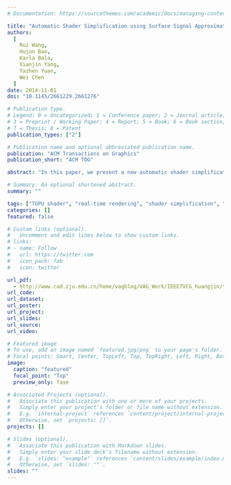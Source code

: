 ```yaml
---
# Documentation: https://sourcethemes.com/academic/docs/managing-content/

title: "Automatic Shader Simplification using Surface Signal Approximation."
authors:
  [
	Rui Wang,
    Hujun Bao,
    Karla Bala,
    Xianjin Yang,
    Yazhen Yuan,
    Wei Chen
  ]
date: 2014-11-01
doi: "10.1145/2661229.2661276"

# Publication type.
# Legend: 0 = Uncategorized; 1 = Conference paper; 2 = Journal article;
# 3 = Preprint / Working Paper; 4 = Report; 5 = Book; 6 = Book section;
# 7 = Thesis; 8 = Patent
publication_types: ["2"]

# Publication name and optional abbreviated publication name.
publication: "ACM Transactions on Graphics"
publication_short: "ACM TOG"

abstract: "In this paper, we present a new automatic shader simplification method using surface signal approximation. We regard the entire multi-stage rendering pipeline as a process that generates signals on surfaces, and we formulate the simplification of the fragment shader as a global simplification problem across multi-shader stages. Three new shader simplification rules are proposed to solve the problem. First, the code transformation rule transforms fragment shader code to other shader stages in order to redistribute computations on pixels up to the level of geometry primitives. Second, the surface-wise approximation rule uses high-order polynomial basis functions on surfaces to approximate pixel-wise computations in the fragment shader. These approximations are pre-cached and simplify computations at runtime. Third, the surface subdivision rule tessellates surfaces into smaller patches. It combines with the previous two rules to approximate pixel-wise signals at different levels of tessellations with different computation times and visual errors. To evaluate simplified shaders using these simplification rules, we introduce a new cost model that includes the visual quality, rendering time and memory consumption. With these simplification rules and the cost model, we present an integrated shader simplification algorithm that is capable of automatically generating variants of simplified shaders and selecting a sequence of preferable shaders. Results show that the sequence of selected simplified shaders balance performance, accuracy and memory consumption well."

# Summary. An optional shortened abstract.
summary: ""

tags: ["TGPU shader", "real-time rendering", "shader simplification", "surface signal approximation"]
categories: []
featured: false

# Custom links (optional).
#   Uncomment and edit lines below to show custom links.
# links:
# - name: Follow
#   url: https://twitter.com
#   icon_pack: fab
#   icon: twitter

url_pdf:
  - http://www.cad.zju.edu.cn/home/vagblog/VAG_Work/IEEETVCG_huangjin/tvcgsi-2012-05-0092-1-compress.pdf
url_code:
url_dataset:
url_poster:
url_project:
url_slides:
url_source:
url_video:

# Featured image
# To use, add an image named `featured.jpg/png` to your page's folder.
# Focal points: Smart, Center, TopLeft, Top, TopRight, Left, Right, BottomLeft, Bottom, BottomRight.
image:
  caption: "featured"
  focal_point: "Top"
  preview_only: fase

# Associated Projects (optional).
#   Associate this publication with one or more of your projects.
#   Simply enter your project's folder or file name without extension.
#   E.g. `internal-project` references `content/project/internal-project/index.md`.
#   Otherwise, set `projects: []`.
projects: []

# Slides (optional).
#   Associate this publication with Markdown slides.
#   Simply enter your slide deck's filename without extension.
#   E.g. `slides: "example"` references `content/slides/example/index.md`.
#   Otherwise, set `slides: ""`.
slides: ""
---
```

